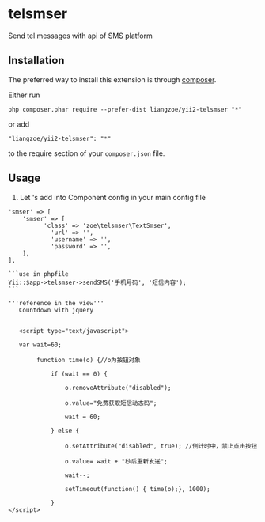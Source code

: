 # telsmser
Send tel messages with api of SMS platform

Installation
------------

The preferred way to install this extension is through [composer](http://getcomposer.org/download/).

Either run

```
php composer.phar require --prefer-dist liangzoe/yii2-telsmser "*"
```

or add

```
"liangzoe/yii2-telsmser": "*"
```

to the require section of your `composer.json` file.


Usage
-----
1. Let 's add into Component config in your main config file

````
'smser' => [
    'smser' => [
       	  'class' => 'zoe\telsmser\TextSmser',
	        'url' => '',
	        'username' => '',
	        'password' => '',
    ],
],

```use in phpfile
Yii::$app->telsmser->sendSMS('手机号码', '短信内容');
```

'''reference in the view'''
   Countdown with jquery
   
   
   <script type="text/javascript">
   
   var wait=60; 
	
		function time(o) {//o为按钮对象
		
			if (wait == 0) { 
		
				o.removeAttribute("disabled"); 
			
				o.value="免费获取短信动态码"; 
				
				wait = 60; 
		
			} else { 
	
				o.setAttribute("disabled", true); //倒计时中，禁止点击按钮
			
				o.value= wait + "秒后重新发送"; 
			
				wait--; 
	
				setTimeout(function() { time(o);}, 1000);
	
			} 
</script>
